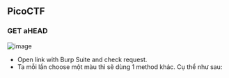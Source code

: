 ## PicoCTF

### GET aHEAD
![image](https://github.com/user-attachments/assets/187c9f2a-a7ee-4bd5-80da-31cb7055e699)

- Open link with Burp Suite and check request.
- Ta mỗi lần choose một màu thì sẽ dùng 1 method khác. Cụ thể như sau:
